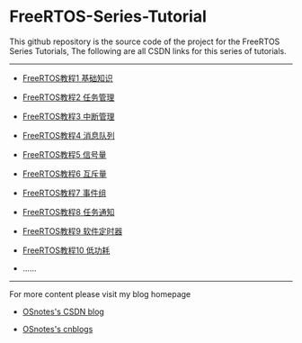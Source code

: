 # FreeRTOS-Series-Tutorial

This github repository is the source code of the project for the FreeRTOS Series Tutorials, The following are all CSDN links for this series of tutorials.

---


* [FreeRTOS教程1 基础知识](https://blog.csdn.net/lc_guo/article/details/136615308)

* [FreeRTOS教程2 任务管理](https://blog.csdn.net/lc_guo/article/details/136616946)

* [FreeRTOS教程3 中断管理](https://blog.csdn.net/lc_guo/article/details/136651892)

* [FreeRTOS教程4 消息队列](https://blog.csdn.net/lc_guo/article/details/136652869)

* [FreeRTOS教程5 信号量](https://blog.csdn.net/lc_guo/article/details/136653406)

* [FreeRTOS教程6 互斥量](https://blog.csdn.net/lc_guo/article/details/136654141)

* [FreeRTOS教程7 事件组](https://blog.csdn.net/lc_guo/article/details/136654897)

* [FreeRTOS教程8 任务通知](https://blog.csdn.net/lc_guo/article/details/136700777)

* [FreeRTOS教程9 软件定时器](https://blog.csdn.net/lc_guo/article/details/136713318)

* [FreeRTOS教程10 低功耗](https://blog.csdn.net/lc_guo/article/details/136721473)

* ......


---

For more content please visit my blog homepage

* [OSnotes's CSDN blog](https://blog.csdn.net/lc_guo?type=blog)

* [OSnotes's cnblogs](https://home.cnblogs.com/u/lc-guo)
